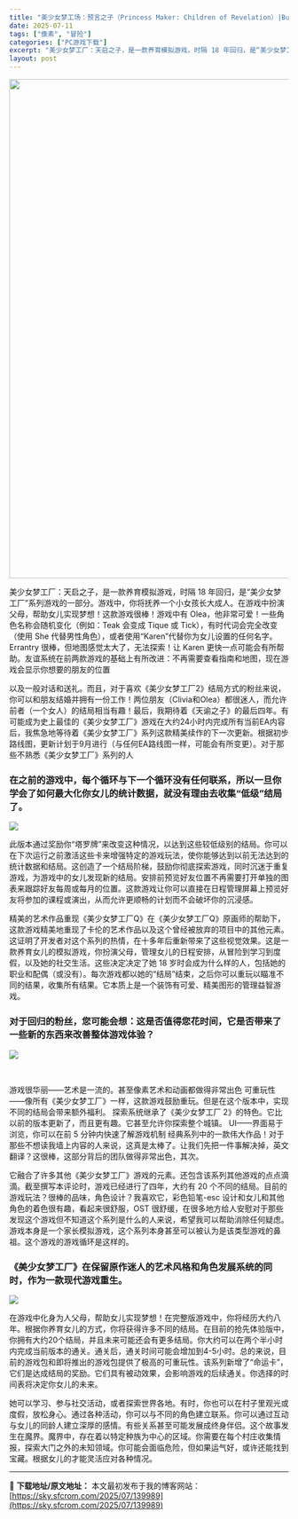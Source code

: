 ```yaml
---
title: "美少女梦工场：预言之子（Princess Maker: Children of Revelation）|Build 19129748|PC中文"
date: 2025-07-11
tags: ["像素", "冒险"]
categories: ["PC游戏下载"]
excerpt: "美少女梦工厂：天启之子，是一款养育模拟游戏，时隔 18 年回归，是“美少女梦工厂”系列游戏的一部分。游戏中，你将抚养一个小女孩长大成人。在游戏中扮演父母，帮助女儿实现梦想！这款游戏很棒！游戏中有 Olea，他非常可爱！一些角色名称会随机变化（例如：Teak 会变成 Tique 或 Tick），有时代&hellip;"
layout: post
---
```


<img class="aligncenter size-full wp-image-139990" src="https://sky.sfcrom.com/wp-content/uploads/2025/07/2025071101482777.webp" alt="" width="600" height="900" />

美少女梦工厂：天启之子，是一款养育模拟游戏，时隔 18 年回归，是“美少女梦工厂”系列游戏的一部分。游戏中，你将抚养一个小女孩长大成人。在游戏中扮演父母，帮助女儿实现梦想！这款游戏很棒！游戏中有 Olea，他非常可爱！一些角色名称会随机变化（例如：Teak 会变成 Tique 或 Tick），有时代词会完全改变（使用 She 代替男性角色），或者使用“Karen”代替你为女儿设置的任何名字。Errantry 很棒，但地图感觉太大了，无法探索！让 Karen 更快一点可能会有所帮助。友谊系统在前两款游戏的基础上有所改进：不再需要查看指南和地图，现在游戏会显示你想要的朋友的位置

以及一般对话和送礼。而且，对于喜欢《美少女梦工厂2》结局方式的粉丝来说，你可以和朋友结婚并拥有一份工作！两位朋友（Clivia和Olea）都很迷人，而允许前者（一个女人）的结局相当有趣！最后，我期待着《天谕之子》的最后四年。有可能成为史上最佳的《美少女梦工厂》游戏在大约24小时内完成所有当前EA内容后，我焦急地等待着《美少女梦工厂》系列这款精美续作的下一次更新。根据初步路线图，更新计划于9月进行（与任何EA路线图一样，可能会有所变更）。对于那些不熟悉《美少女梦工厂》系列的人
<h3>在之前的游戏中，每个循环与下一个循环没有任何联系，所以一旦你学会了如何最大化你女儿的统计数据，就没有理由去收集“低级”结局了。</h3>
<img src="https://shared.fastly.steamstatic.com/store_item_assets/steam/apps/3438810/ss_af91bf7fdd388af4c0ec639f43c6ac8051113d29.1920x1080.jpg?t=1751853926" />

此版本通过奖励你“塔罗牌”来改变这种情况，以达到这些较低级别的结局。你可以在下次运行之前激活这些卡来增强特定的游戏玩法，使你能够达到以前无法达到的统计数据和结局。这创造了一个结局阶梯，鼓励你彻底探索游戏，同时沉迷于重复游戏，为游戏中的女儿发现新的结局。安排前预览好友位置不再需要打开单独的图表来跟踪好友每周或每月的位置。这款游戏让你可以直接在日程管理屏幕上预览好友将参加的课程或演出，从而允许更顺畅的计划而不会破坏你的沉浸感。

精美的艺术作品重现《美少女梦工厂Q》在《美少女梦工厂Q》原画师的帮助下，这款游戏精美地重现了卡伦的艺术作品以及这个曾经被放弃的项目中的其他元素。这证明了开发者对这个系列的热情，在十多年后重新带来了这些视觉效果。这是一款养育女儿的模拟游戏，你扮演父母，管理女儿的日程安排，从冒险到学习到度假，以及她的社交生活。这些决定决定了她 18 岁时会成为什么样的人，包括她的职业和配偶（或没有）。每次游戏都以她的“结局”结束，之后你可以重玩以瞄准不同的结果，收集所有结果。它本质上是一个装饰有可爱、精美图形的管理益智游戏。
<h3>对于回归的粉丝，您可能会想：这是否值得您花时间，它是否带来了一些新的东西来改善整体游戏体验？</h3>
<img src="https://shared.fastly.steamstatic.com/store_item_assets/steam/apps/3438810/ee067f506598a20e1d140cff57478753c607fcbc/ss_ee067f506598a20e1d140cff57478753c607fcbc.1920x1080.jpg?t=1751853926" />

&nbsp;

游戏很华丽——艺术是一流的。甚至像素艺术和动画都做得非常出色 可重玩性——像所有《美少女梦工厂》一样，这款游戏鼓励重玩。但是在这个版本中，实现不同的结局会带来额外福利。 探索系统继承了《美少女梦工厂 2》的特色。它比以前的版本更新了，而且更有趣。它甚至允许你探索整个城镇。 UI——界面易于浏览，你可以在前 5 分钟内快速了解游戏机制 经典系列中的一款伟大作品！对于那些不想读我墙上内容的人来说，这真是太棒了。让我们先把一件事解决掉，英文翻译？这很棒，这部分背后的团队做得非常出色，其次。

它融合了许多其他《美少女梦工厂》游戏的元素。还包含该系列其他游戏的点点滴滴。截至撰写本评论时，游戏已经进行了四年，大约有 20 个不同的结局。目前的游戏玩法？很棒的品味，角色设计？我喜欢它，彩色铅笔-esc 设计和女儿和其他角色的着色很有趣，看起来很舒服，OST 很舒缓，在很多地方给人安慰对于那些发现这个游戏但不知道这个系列是什么的人来说，希望我可以帮助消除任何疑虑。游戏本身是一个家长模拟游戏，这个系列本身甚至可以被认为是该类型游戏的鼻祖。这个游戏的游戏循环是这样的。
<h3>《美少女梦工厂》在保留原作迷人的艺术风格和角色发展系统的同时，作为一款现代游戏重生。</h3>
<img src="https://shared.fastly.steamstatic.com/store_item_assets/steam/apps/3438810/0b2b6a34224de228220b4c7fdc8aa203edb02b97/ss_0b2b6a34224de228220b4c7fdc8aa203edb02b97.1920x1080.jpg?t=1751853926" />

在游戏中化身为人父母，帮助女儿实现梦想！在完整版游戏中，你将经历大约八年。根据你养育女儿的方式，你将获得许多不同的结局。在目前的抢先体验版中，你拥有大约20个结局，并且未来可能还会有更多结局。你大约可以在两个半小时内完成当前版本的通关。通关后，通关时间可能会增加到4-5小时。总的来说，目前的游戏包和即将推出的游戏包提供了极高的可重玩性。该系列新增了“命运卡”，它们是达成结局的奖励。它们具有被动效果，会影响游戏的后续通关。你选择的时间表将决定你女儿的未来。

她可以学习、参与社交活动，或者探索世界各地。有时，你也可以在村子里观光或度假，放松身心。通过各种活动，你可以与不同的角色建立联系。你可以通过互动与女儿的同龄人建立深厚的感情。有些关系甚至可能发展成终身伴侣。这个故事发生在魔界。魔界中，存在着以特定种族为中心的区域。你需要在每个村庄收集情报，探索大门之外的未知领域。你可能会面临危险，但如果运气好，或许还能找到宝藏。根据女儿的才能灵活应对各种情况。

---
📖 **下载地址/原文地址：** 本文最初发布于我的博客网站：[https://sky.sfcrom.com/2025/07/139989](https://sky.sfcrom.com/2025/07/139989)
